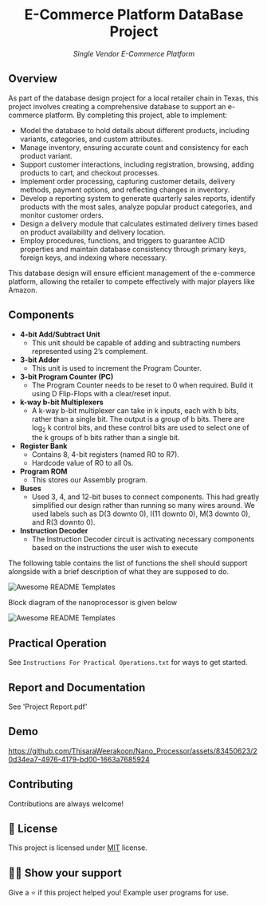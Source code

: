 <h1 align="center">E-Commerce Platform DataBase Project</h1>
<p align="center"><i>Single Vendor E-Commerce Platform </i></p>


## Overview
<p>As part of the database design project for a local retailer chain in Texas, this project involves creating a comprehensive database to support an e-commerce platform. By completing this project, able to implement:</p>
    <ul>
        <li>Model the database to hold details about different products, including variants, categories, and custom attributes.</li>
        <li>Manage inventory, ensuring accurate count and consistency for each product variant.</li>
        <li>Support customer interactions, including registration, browsing, adding products to cart, and checkout processes.</li>
        <li>Implement order processing, capturing customer details, delivery methods, payment options, and reflecting changes in inventory.</li>
        <li>Develop a reporting system to generate quarterly sales reports, identify products with the most sales, analyze popular product categories, and monitor customer orders.</li>
        <li>Design a delivery module that calculates estimated delivery times based on product availability and delivery location.</li>
        <li>Employ procedures, functions, and triggers to guarantee ACID properties and maintain database consistency through primary keys, foreign keys, and indexing where necessary.</li>
    </ul>
    <p>This database design will ensure efficient management of the e-commerce platform, allowing the retailer to compete effectively with major players like Amazon.</p>

## Components

<ul>
    <li><strong>4-bit Add/Subtract Unit</strong>
        <ul>
            <li>This unit should be capable of adding and subtracting numbers represented using 2’s complement.</li>
        </ul>
    </li>
    <li><strong>3-bit Adder</strong>
        <ul>
            <li>This unit is used to increment the Program Counter.</li>
        </ul>
    </li>
    <li><strong>3-bit Program Counter (PC)</strong>
        <ul>
            <li>The Program Counter needs to be reset to 0 when required. Build it using D Flip-Flops with a clear/reset input.</li>
        </ul>
    </li>
    <li><strong>k-way b-bit Multiplexers</strong>
        <ul>
            <li>A k-way b-bit multiplexer can take in k inputs, each with b bits, rather than a single bit. The output is a group of b bits. There are log<sub>2</sub> k control bits, and these control bits are used to select one of the k groups of b bits rather than a single bit.</li>
        </ul>
    </li>
    <li><strong>Register Bank</strong>
        <ul>
            <li>Contains 8, 4-bit registers (named R0 to R7).</li>
            <li>Hardcode value of R0 to all 0s.</li>
        </ul>
    </li>
    <li><strong>Program ROM</strong>
        <ul>
            <li>This stores our Assembly program.</li>
        </ul>
    </li>
    <li><strong>Buses</strong>
        <ul>
            <li>Used 3, 4, and 12-bit buses to connect components. This had greatly simplified our design rather than running so many wires around. We used labels such as D(3 downto 0), I(11 downto 0), M(3 downto 0), and R(3 downto 0).</li>
        </ul>
    </li>
    <li><strong>Instruction Decoder</strong>
        <ul>
            <li> The Instruction Decoder circuit is activating necessary components based on the instructions the user wish to execute</li>
        </ul>
    </li>
  
</ul>


The following table contains the list of functions the shell should support
alongside with a brief description of what they are supposed to do.

<img src="assets/Screenshot 2024-07-08 at 20.49.21.png" alt="Awesome README Templates" />

Block diagram of the nanoprocessor is given below

<img src="assets/Screenshot 2024-07-08 at 21.44.40.png" alt="Awesome README Templates" />

## Practical Operation

See `Instructions For Practical Operations.txt` for ways to get started.

## Report and Documentation

See 'Project Report.pdf' 

## Demo 
https://github.com/ThisaraWeerakoon/Nano_Processor/assets/83450623/20d34ea7-4976-4179-bd00-1663a7685924


## Contributing

Contributions are always welcome!


## :pencil: License

This project is licensed under [MIT](https://opensource.org/licenses/MIT) license.

## :man_astronaut: Show your support

Give a ⭐️ if this project helped you!
Example user programs for use.
